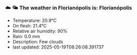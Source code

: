 ### ☁️ 🌤️  The weather in Florianópolis is: Florianópolis

- Temperature: 20.9°C
- On flesh: 21.4°C
- Relative air humidity: 90%
- Rain: 0.0 mm
- Description: Few clouds
- last updated: 2025-05-19T08:26:08.391737
